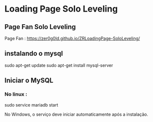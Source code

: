 # Loading Page Solo Leveling

## Page Fan Solo Leveling

Page Fan : https://zer0g0ld.github.io/ZRLoadingPage-SoloLeveling/

## instalando o mysql

sudo apt-get update
sudo apt-get install mysql-server

## Iniciar o MySQL
### No linux :
sudo service mariadb start


No Windows, o serviço deve iniciar automaticamente após a instalação.


